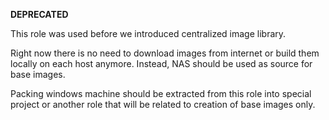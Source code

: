 **DEPRECATED**

This role was used before we introduced centralized image library.

Right now there is no need to download images from internet or build
them locally on each host anymore.
Instead, NAS should be used as source for base images.

Packing windows machine should be extracted from this role into special
project or another role that will be related to creation of base images only.
